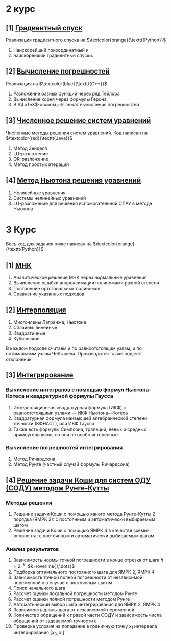 # 2 курс
## [1] [Градиентный спуск](https://github.com/verse-chorus/NumericalMethodsSPbU/tree/main/GradientDescend)
Реализация градиентного спуска на $\textcolor{orange}{\texttt{Python}}$
1) Наискорейший покоординатный и
2) наискорейший градиентный спуски.
   
## [2] [Вычисление погрешностей](https://github.com/verse-chorus/NumericalMethodsSPbU/tree/main/ErrorRateCalculation)
Реализация на $\textcolor{blue}{\texttt{C++}}$
1) Разложение разных функций через ряд Тейлора
2) Вычисление корня через формулы Герона
3) В $\LaTeX$-овском $\texttt{pdf}$ лежат вычисления погрешностей

## [3] [Численное решение систем уравнений](https://github.com/verse-chorus/NumericalMethodsSPbU/tree/main/SystemsOfEquations)
Численные методы решения систем уравнений. Код написан на $\textcolor{red}{\texttt{Java}}$
1) Метод Зейделя
2) LU-разложение
3) QR-разложение
4) Метод простых итераций

## [4] [Метод Ньютона решения уравнений](https://github.com/verse-chorus/NumericalMethodsSPbU/blob/main/%D0%9D%D1%8C%D1%8E%D1%82%D0%BE%D0%BD.ipynb)
1) Нелинейные уравнения
2) Системы нелинейных уравнений
3) LU-разложение для решения вспомогательной СЛАУ в методе Ньютона

# 3 Курс
Весь код для задачек ниже написан на $\textcolor{orange}{\texttt{Python}}$
## [1] [МНК](https://github.com/verse-chorus/NumericalMethodsSPbU/tree/main/LeastSquaresMethod)
1) Аналитическое решение МНК через нормальные уравнения
2) Вычисление ошибки аппроксимации полиномами разной степени
3) Построение ортогональных полиномов
4) Сравнение указанных подходов

## [2] [Интерполяция](https://github.com/verse-chorus/NumericalMethodsSPbU/tree/main/Interpolation)
1) Многочлены Лагранжа, Ньютона
2) Сплайны: линейные
3) Квадратичные
4) Кубические

В каждом подходе считаем и по равноотстоящим узлам, и по оптимальным узлам Чебышева. Производится также подсчет отклонений
## [3] [Интегрирование](https://github.com/verse-chorus/NumericalMethodsSPbU/tree/main/IntegralsAndSODE)
### Вычисление интегралов с помощью формул Ньютона-Котеса и квадратурной формулы Гаусса
1) Интерполяционная квадратурная формула (ИКФ) с равноотстоящими узлами — ИКФ Ньютона—Котеса
2) Квадратурная формула наивысшей алгебраической степени точности (КФНАСТ), или ИКФ Гаусса
3) Также есть формулы Симпсона, трапеций, левых и средных прямоугольников, но они не особо интересные

### Вычисление погрешностей интегрирования
1) Метод Ричардсона
2) Метод Рунге (частный случай формулы Ричардсона)

## [4] [Решение задачи Коши для систем ОДУ (СОДУ) методом Рунге-Кутты](https://github.com/verse-chorus/NumericalMethodsSPbU/tree/main/IntegralsAndSODE)
### Методы решения
1) Решение задачи Коши с помощью явного метода Рунге-Кутты 2 порядка (ЯМРК 2): с постоянным и автоматически выбираемым шагом
3) Решение задачи Коши с помощью ЯМРК 4 в качестве схемы-оппонента: с постоянным и автоматически выбираемым шагом 

### Анализ результатов
1) Зависимость нормы точной погрешности в конце отрезка от шага $h=2^{-k}$, $k=\overline{1,\dots}$
2) Подборка оптимального постоянного шага для ЯМРК 2, ЯМРК 4 
3) Зависимость точной полной погрешности от независимой переменной $x$ в случае с постоянным шагом
4) Поиск начального шага
5) Рассчет оценки локальной погрешности методом Рунге
6) Рассчет оценки полной погрешности методом Рунге
7) Автоматический выбор шага интегрирования для ЯМРК 2, ЯМРК 4
8) Зависимость длины шага от независимой переменной
9) Количество обращений к правой части СОДУ и зависимость числа обращений от задаваемой точности $\varepsilon$
10) Проверка условия на попадание в граничную точку $x_1$ интервала интегрирования $[x_0, x_1]$
